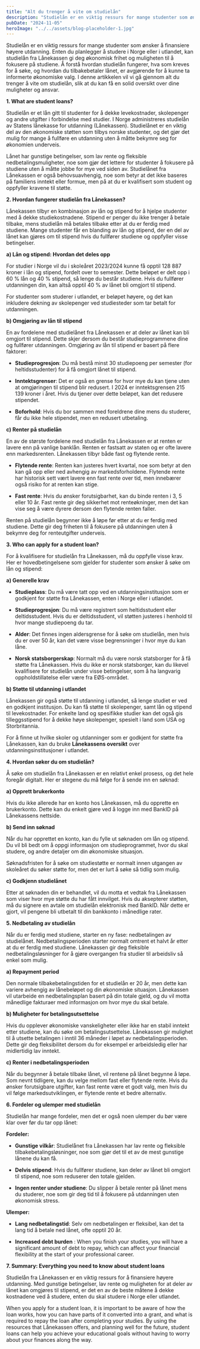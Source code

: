 ```yaml
---
title: "Alt du trenger å vite om studielån"
description: "Studielån er en viktig ressurs for mange studenter som ønsker å finansiere høyere utdanning. Enten du planlegger å studere i Norge eller i utlandet, kan studielån fra Lånekassen gi deg økonomisk frihet og muligheten til å fokusere på studiene. Å forstå hvordan studielån fungerer, hva som kreves for å søke, og hvordan du tilbakebetaler lånet, &#8230; Read more"
pubDate: "2024-11-05"
heroImage: "../../assets/blog-placeholder-1.jpg"
---
```


Studielån er en viktig ressurs for mange studenter som ønsker å finansiere høyere utdanning. Enten du planlegger å studere i Norge eller i utlandet, kan studielån fra Lånekassen gi deg økonomisk frihet og muligheten til å fokusere på studiene. Å forstå hvordan studielån fungerer, hva som kreves for å søke, og hvordan du tilbakebetaler lånet, er avgjørende for å kunne ta informerte økonomiske valg. I denne artikkelen vil vi gå gjennom alt du trenger å vite om studielån, slik at du kan få en solid oversikt over dine muligheter og ansvar.

**1. What are student loans?**

Studielån er et lån gitt til studenter for å dekke levekostnader, skolepenger og andre utgifter i forbindelse med studier. I Norge administreres studielån av Statens lånekasse for utdanning (Lånekassen). Studielånet er en viktig del av den økonomiske støtten som tilbys norske studenter, og det gjør det mulig for mange å fullføre en utdanning uten å måtte bekymre seg for økonomien underveis.

Lånet har gunstige betingelser, som lav rente og fleksible nedbetalingsmuligheter, noe som gjør det lettere for studenter å fokusere på studiene uten å måtte jobbe for mye ved siden av. Studielånet fra Lånekassen er også behovsuavhengig, noe som betyr at det ikke baseres på familiens inntekt eller formue, men på at du er kvalifisert som student og oppfyller kravene til støtte.

**2. Hvordan fungerer studielån fra Lånekassen?**

Lånekassen tilbyr en kombinasjon av lån og stipend for å hjelpe studenter med å dekke studiekostnadene. Stipend er penger du ikke trenger å betale tilbake, mens studielån må betales tilbake etter at du er ferdig med studiene. Mange studenter får en blanding av lån og stipend, der en del av lånet kan gjøres om til stipend hvis du fullfører studiene og oppfyller visse betingelser.

**a) Lån og stipend: Hvordan det deles opp**

For studier i Norge vil du i skoleåret 2023/2024 kunne få opptil 128 887 kroner i lån og stipend, fordelt over to semester. Dette beløpet er delt opp i 60 % lån og 40 % stipend, så lenge du består studiene. Hvis du fullfører utdanningen din, kan altså opptil 40 % av lånet bli omgjort til stipend.

For studenter som studerer i utlandet, er beløpet høyere, og det kan inkludere dekning av skolepenger ved studiesteder som tar betalt for utdanningen.

**b) Omgjøring av lån til stipend**

En av fordelene med studielånet fra Lånekassen er at deler av lånet kan bli omgjort til stipend. Dette skjer dersom du består studieprogrammene dine og fullfører utdanningen. Omgjøring av lån til stipend er basert på flere faktorer:

- **Studieprogresjon**: Du må bestå minst 30 studiepoeng per semester (for heltidsstudenter) for å få omgjort lånet til stipend.

- **Inntektsgrenser**: Det er også en grense for hvor mye du kan tjene uten at omgjøringen til stipend blir redusert. I 2024 er inntektsgrensen 215 139 kroner i året. Hvis du tjener over dette beløpet, kan det redusere stipendet.

- **Boforhold**: Hvis du bor sammen med foreldrene dine mens du studerer, får du ikke hele stipendet, men en redusert utbetaling.

**c) Renter på studielån**

En av de største fordelene med studielån fra Lånekassen er at renten er lavere enn på vanlige banklån. Renten er fastsatt av staten og er ofte lavere enn markedsrenten. Lånekassen tilbyr både fast og flytende rente.

- **Flytende rente**: Renten kan justeres hvert kvartal, noe som betyr at den kan gå opp eller ned avhengig av markedsforholdene. Flytende rente har historisk sett vært lavere enn fast rente over tid, men innebærer også risiko for at renten kan stige.

- **Fast rente**: Hvis du ønsker forutsigbarhet, kan du binde renten i 3, 5 eller 10 år. Fast rente gir deg sikkerhet mot renteøkninger, men det kan vise seg å være dyrere dersom den flytende renten faller.

Renten på studielån begynner ikke å løpe før etter at du er ferdig med studiene. Dette gir deg friheten til å fokusere på utdanningen uten å bekymre deg for renteutgifter underveis.

**3. Who can apply for a student loan?**

For å kvalifisere for studielån fra Lånekassen, må du oppfylle visse krav. Her er hovedbetingelsene som gjelder for studenter som ønsker å søke om lån og stipend:

**a) Generelle krav**

- **Studieplass**: Du må være tatt opp ved en utdanningsinstitusjon som er godkjent for støtte fra Lånekassen, enten i Norge eller i utlandet.

- **Studieprogresjon**: Du må være registrert som heltidsstudent eller deltidsstudent. Hvis du er deltidsstudent, vil støtten justeres i henhold til hvor mange studiepoeng du tar.

- **Alder**: Det finnes ingen aldersgrense for å søke om studielån, men hvis du er over 50 år, kan det være visse begrensninger i hvor mye du kan låne.

- **Norsk statsborgerskap**: Normalt må du være norsk statsborger for å få støtte fra Lånekassen. Hvis du ikke er norsk statsborger, kan du likevel kvalifisere for studielån under visse betingelser, som å ha langvarig oppholdstillatelse eller være fra EØS-området.

**b) Støtte til utdanning i utlandet**

Lånekassen gir også støtte til utdanning i utlandet, så lenge studiet er ved en godkjent institusjon. Du kan få støtte til skolepenger, samt lån og stipend til levekostnader. For enkelte land og spesifikke studier kan det også gis tilleggsstipend for å dekke høye skolepenger, spesielt i land som USA og Storbritannia.

For å finne ut hvilke skoler og utdanninger som er godkjent for støtte fra Lånekassen, kan du bruke **Lånekassens oversikt** over utdanningsinstitusjoner i utlandet.

**4. Hvordan søker du om studielån?**

Å søke om studielån fra Lånekassen er en relativt enkel prosess, og det hele foregår digitalt. Her er stegene du må følge for å sende inn en søknad:

**a) Opprett brukerkonto**

Hvis du ikke allerede har en konto hos Lånekassen, må du opprette en brukerkonto. Dette kan du enkelt gjøre ved å logge inn med BankID på Lånekassens nettside.

**b) Send inn søknad**

Når du har opprettet en konto, kan du fylle ut søknaden om lån og stipend. Du vil bli bedt om å oppgi informasjon om studieprogrammet, hvor du skal studere, og andre detaljer om din økonomiske situasjon.

Søknadsfristen for å søke om studiestøtte er normalt innen utgangen av skoleåret du søker støtte for, men det er lurt å søke så tidlig som mulig.

**c) Godkjenn studielånet**

Etter at søknaden din er behandlet, vil du motta et vedtak fra Lånekassen som viser hvor mye støtte du har fått innvilget. Hvis du aksepterer støtten, må du signere en avtale om studielån elektronisk med BankID. Når dette er gjort, vil pengene bli utbetalt til din bankkonto i månedlige rater.

**5. Nedbetaling av studielån**

Når du er ferdig med studiene, starter en ny fase: nedbetalingen av studielånet. Nedbetalingsperioden starter normalt omtrent et halvt år etter at du er ferdig med studiene. Lånekassen gir deg fleksible nedbetalingsløsninger for å gjøre overgangen fra studier til arbeidsliv så enkel som mulig.

**a) Repayment period**

Den normale tilbakebetalingstiden for et studielån er 20 år, men dette kan variere avhengig av lånebeløpet og din økonomiske situasjon. Lånekassen vil utarbeide en nedbetalingsplan basert på din totale gjeld, og du vil motta månedlige fakturaer med informasjon om hvor mye du skal betale.

**b) Muligheter for betalingsutsettelse**

Hvis du opplever økonomiske vanskeligheter eller ikke har en stabil inntekt etter studiene, kan du søke om betalingsutsettelse. Lånekassen gir mulighet til å utsette betalingen i inntil 36 måneder i løpet av nedbetalingsperioden. Dette gir deg fleksibilitet dersom du for eksempel er arbeidsledig eller har midlertidig lav inntekt.

**c) Renter i nedbetalingsperioden**

Når du begynner å betale tilbake lånet, vil rentene på lånet begynne å løpe. Som nevnt tidligere, kan du velge mellom fast eller flytende rente. Hvis du ønsker forutsigbare utgifter, kan fast rente være et godt valg, men hvis du vil følge markedsutviklingen, er flytende rente et bedre alternativ.

**6. Fordeler og ulemper med studielån**

Studielån har mange fordeler, men det er også noen ulemper du bør være klar over før du tar opp lånet:

**Fordeler:**

- **Gunstige vilkår**: Studielånet fra Lånekassen har lav rente og fleksible tilbakebetalingsløsninger, noe som gjør det til et av de mest gunstige lånene du kan få.

- **Delvis stipend**: Hvis du fullfører studiene, kan deler av lånet bli omgjort til stipend, noe som reduserer den totale gjelden.

- **Ingen renter under studiene**: Du slipper å betale renter på lånet mens du studerer, noe som gir deg tid til å fokusere på utdanningen uten økonomisk stress.

**Ulemper:**

- **Lang nedbetalingstid**: Selv om nedbetalingen er fleksibel, kan det ta lang tid å betale ned lånet, ofte opptil 20 år.

- **Increased debt burden** : When you finish your studies, you will have a significant amount of debt to repay, which can affect your financial flexibility at the start of your professional career.

**7. Summary: Everything you need to know about student loans**

Studielån fra Lånekassen er en viktig ressurs for å finansiere høyere utdanning. Med gunstige betingelser, lav rente og muligheten for at deler av lånet kan omgjøres til stipend, er det en av de beste måtene å dekke kostnadene ved å studere, enten du skal studere i Norge eller utlandet.

When you apply for a student loan, it is important to be aware of how the loan works, how you can have parts of it converted into a grant, and what is required to repay the loan after completing your studies. By using the resources that Lånekassen offers, and planning well for the future, student loans can help you achieve your educational goals without having to worry about your finances along the way.